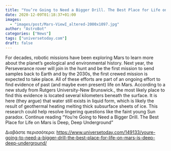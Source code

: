 ```yaml
---
title: "You’re Going to Need a Bigger Drill. The Best Place for Life on Mars is Deep, Deep Underground"
date: 2020-12-09T01:18:37+01:00
images:
  - "images/post/Mars-ViewI_altered-2000x1097.jpg"
author: "AstroBot"
categories: ["News"]
tags: ["universetoday.com"]
draft: false
---
```


For decades, robotic missions have been exploring Mars to learn more about the planet’s geological and environmental history. Next year, the Perseverance rover will join in the hunt and be the first mission to send samples back to Earth and by the 2030s, the first crewed mission is expected to take place. All of these efforts are part of an ongoing effort to find evidence of past (and maybe even present) life on Mars. According to a new study from Rutgers University-New Brunswick., the most likely place to find this evidence is located several kilometers beneath the surface. It is here (they argue) that water still exists in liquid form, which is likely the result of geothermal heating melting thick subsurface sheets of ice. This research could help resolve lingering questions like the faint young Sun paradox. Continue reading “You’re Going to Need a Bigger Drill. The Best Place for Life on Mars is Deep, Deep Underground” 

Διαβάστε περισσότερα: https://www.universetoday.com/149133/youre-going-to-need-a-bigger-drill-the-best-place-for-life-on-mars-is-deep-deep-underground/
